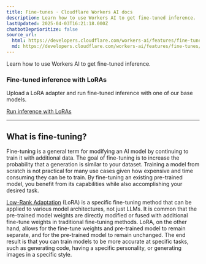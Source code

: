 ```yaml
---
title: Fine-tunes · Cloudflare Workers AI docs
description: Learn how to use Workers AI to get fine-tuned inference.
lastUpdated: 2025-04-03T16:21:18.000Z
chatbotDeprioritize: false
source_url:
  html: https://developers.cloudflare.com/workers-ai/features/fine-tunes/
  md: https://developers.cloudflare.com/workers-ai/features/fine-tunes/index.md
---
```


Learn how to use Workers AI to get fine-tuned inference.

### Fine-tuned inference with LoRAs

Upload a LoRA adapter and run fine-tuned inference with one of our base models.

[Run inference with LoRAs](https://developers.cloudflare.com/workers-ai/features/fine-tunes/loras/)

***

## What is fine-tuning?

Fine-tuning is a general term for modifying an AI model by continuing to train it with additional data. The goal of fine-tuning is to increase the probability that a generation is similar to your dataset. Training a model from scratch is not practical for many use cases given how expensive and time consuming they can be to train. By fine-tuning an existing pre-trained model, you benefit from its capabilities while also accomplishing your desired task.

[Low-Rank Adaptation](https://arxiv.org/abs/2106.09685) (LoRA) is a specific fine-tuning method that can be applied to various model architectures, not just LLMs. It is common that the pre-trained model weights are directly modified or fused with additional fine-tune weights in traditional fine-tuning methods. LoRA, on the other hand, allows for the fine-tune weights and pre-trained model to remain separate, and for the pre-trained model to remain unchanged. The end result is that you can train models to be more accurate at specific tasks, such as generating code, having a specific personality, or generating images in a specific style.
